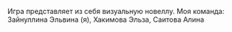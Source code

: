 Игра представляет из себя визуальную новеллу. Моя команда: Зайнуллина Эльвина (я), Хакимова Эльза, Саитова Алина
